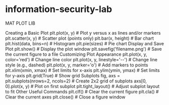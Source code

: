 # information-security-lab

MAT PLOT LIB 

Creating a Basic Plot
plt.plot(x, y)              # Plot y versus x as lines and/or markers
plt.scatter(x, y)           # Scatter plot (points only)
plt.bar(x, height)          # Bar chart
plt.hist(data, bins=n)      # Histogram
plt.pie(sizes)              # Pie chart
Display and Save Plot
plt.show()                  # Display the plot window
plt.savefig('filename.png') # Save the current figure to a file
Customizing Plot Appearance
plt.plot(x, y, color='red')         # Change line color
plt.plot(x, y, linestyle='--')      # Change line style (e.g., dashed)
plt.plot(x, y, marker='o')           # Add markers to points
plt.xlim(xmin, xmax)                # Set limits for x-axis
plt.ylim(ymin, ymax)                # Set limits for y-axis
plt.grid(True)                     # Show grid
Subplots
fig, axs = plt.subplots(nrows=2, ncols=2)  # Create 2x2 grid of subplots
axs[0, 0].plot(x, y)                       # Plot on first subplot
plt.tight_layout()                         # Adjust subplot layout to fit
Other Useful Commands
plt.clf()          # Clear the current figure
plt.cla()          # Clear the current axes
plt.close()        # Close a figure window

